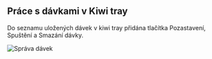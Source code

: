 ﻿---
categories: [kiwi]
layout: kiwi
---
 
## Práce s dávkami v Kiwi tray
Do seznamu uložených dávek v kiwi tray přidána tlačítka Pozastavení, Spuštění a Smazání dávky.
 
![Správa dávek]({{site.url}}/data/mszanidavek.PNG "Správa dávek")
 